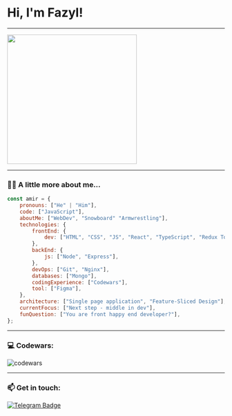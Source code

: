 # Hi, I'm Fazyl!

---

<a href="url" target="blank"><img align="center" src="https://cdn.dribbble.com/users/1107512/screenshots/3997677/_g.gif" height="300" /></a> 

---

### :man_technologist: A little more about me...

```javascript
const amir = {
    pronouns: ["He" | "Him"],
    code: ["JavaScript"],
    aboutMe: ["WebDev", "Snowboard" "Armwrestling"],
    technologies: {
        frontEnd: {
            dev: ["HTML", "CSS", "JS", "React", "TypeScript", "Redux Toolkit", "React Hook Form", "MUI", "Sass/SCSS"],
        },
        backEnd: {
            js: ["Node", "Express"],
        },
        devOps: ["Git", "Nginx"],
        databases: ["Mongo"],
        codingExperience: ["Codewars"],
        tool: ["Figma"],
    },
    architecture: ["Single page application", "Feature-Sliced Design"],
    currentFocus: ["Next step - middle in dev"],
    funQuestion: ["You are front happy end developer?"],
};
```
---

### 💻 Codewars:

![codewars](https://www.codewars.com/users/FazylAmirov/badges/large)

---

### :mailbox: Get in touch: 
[![Telegram Badge](https://img.shields.io/badge/-Fazyl_Amirov-blue?style=flat&logo=Telegram&logoColor=white)](https://t.me/Fazyl_Amirov)
